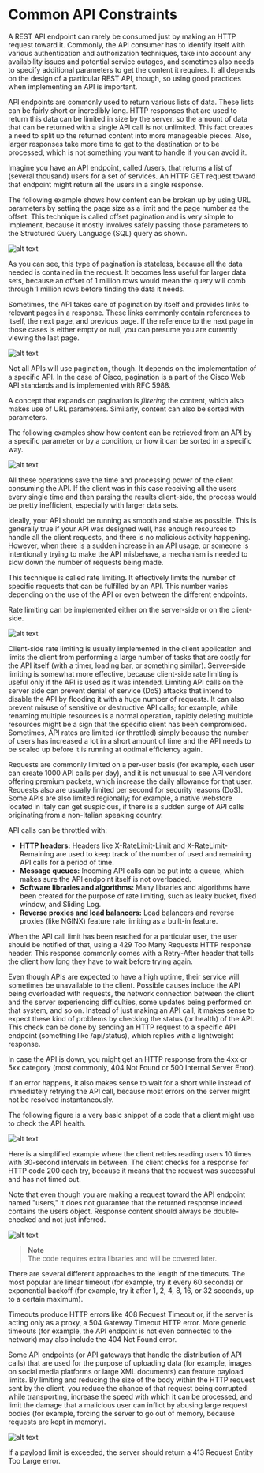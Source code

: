 
# Common API Constraints

A REST API endpoint can rarely be consumed just by making an HTTP request toward it. Commonly, the API consumer has to identify itself with various authentication and authorization techniques, take into account any availability issues and potential service outages, and sometimes also needs to specify additional parameters to get the content it requires. It all depends on the design of a particular REST API, though, so using good practices when implementing an API is important.

API endpoints are commonly used to return various lists of data. These lists can be fairly short or incredibly long. HTTP responses that are used to return this data can be limited in size by the server, so the amount of data that can be returned with a single API call is not unlimited. This fact creates a need to split up the returned content into more manageable pieces. Also, larger responses take more time to get to the destination or to be processed, which is not something you want to handle if you can avoid it.

Imagine you have an API endpoint, called /users, that returns a list of (several thousand) users for a set of services. An HTTP GET request toward that endpoint might return all the users in a single response.

The following example shows how content can be broken up by using URL parameters by setting the page size as a limit and the page number as the offset. This technique is called offset pagination and is very simple to implement, because it mostly involves safely passing those parameters to the Structured Query Language (SQL) query as shown.

![alt text](/DevNet/DEVASC_200-901/Images/image-330.png)

As you can see, this type of pagination is stateless, because all the data needed is contained in the request. It becomes less useful for larger data sets, because an offset of 1 million rows would mean the query will comb through 1 million rows before finding the data it needs.

Sometimes, the API takes care of pagination by itself and provides links to relevant pages in a response. These links commonly contain references to itself, the next page, and previous page. If the reference to the next page in those cases is either empty or null, you can presume you are currently viewing the last page.

![alt text](/DevNet/DEVASC_200-901/Images/image-331.png)

Not all APIs will use pagination, though. It depends on the implementation of a specific API. In the case of Cisco, pagination is a part of the Cisco Web API standards and is implemented with RFC 5988.

A concept that expands on pagination is *filtering* the content, which also makes use of URL parameters. Similarly, content can also be sorted with parameters.

The following examples show how content can be retrieved from an API by a specific parameter or by a condition, or how it can be sorted in a specific way.

![alt text](/DevNet/DEVASC_200-901/Images/image-332.png)

All these operations save the time and processing power of the client consuming the API. If the client was in this case receiving all the users every single time and then parsing the results client-side, the process would be pretty inefficient, especially with larger data sets.

Ideally, your API should be running as smooth and stable as possible. This is generally true if your API was designed well, has enough resources to handle all the client requests, and there is no malicious activity happening. However, when there is a sudden increase in an API usage, or someone is intentionally trying to make the API misbehave, a mechanism is needed to slow down the number of requests being made.

This technique is called rate limiting. It effectively limits the number of specific requests that can be fulfilled by an API. This number varies depending on the use of the API or even between the different endpoints.

Rate limiting can be implemented either on the server-side or on the client-side.

![alt text](/DevNet/DEVASC_200-901/Images/image-333.png)

Client-side rate limiting is usually implemented in the client application and limits the client from performing a large number of tasks that are costly for the API itself (with a timer, loading bar, or something similar). Server-side limiting is somewhat more effective, because client-side rate limiting is useful only if the API is used as it was intended. Limiting API calls on the server side can prevent denial of service (DoS) attacks that intend to disable the API by flooding it with a huge number of requests. It can also prevent misuse of sensitive or destructive API calls; for example, while renaming multiple resources is a normal operation, rapidly deleting multiple resources might be a sign that the specific client has been compromised. Sometimes, API rates are limited (or throttled) simply because the number of users has increased a lot in a short amount of time and the API needs to be scaled up before it is running at optimal efficiency again.

Requests are commonly limited on a per-user basis (for example, each user can create 1000 API calls per day), and it is not unusual to see API vendors offering premium packets, which increase the daily allowance for that user. Requests also are usually limited per second for security reasons (DoS). Some APIs are also limited regionally; for example, a native webstore located in Italy can get suspicious, if there is a sudden surge of API calls originating from a non-Italian speaking country.

API calls can be throttled with:

- **HTTP headers:** Headers like X-RateLimit-Limit and X-RateLimit-Remaining are used to keep track of the number of used and remaining API calls for a period of time.
- **Message queues:** Incoming API calls can be put into a queue, which makes sure the API endpoint itself is not overloaded.
- **Software libraries and algorithms:** Many libraries and algorithms have been created for the purpose of rate limiting, such as leaky bucket, fixed window, and Sliding Log.
- **Reverse proxies and load balancers:** Load balancers and reverse proxies (like NGINX) feature rate limiting as a built-in feature.

When the API call limit has been reached for a particular user, the user should be notified of that, using a 429 Too Many Requests HTTP response header. This response commonly comes with a Retry-After header that tells the client how long they have to wait before trying again.

Even though APIs are expected to have a high uptime, their service will sometimes be unavailable to the client. Possible causes include the API being overloaded with requests, the network connection between the client and the server experiencing difficulties, some updates being performed on that system, and so on. Instead of just making an API call, it makes sense to expect these kind of problems by checking the status (or health) of the API. This check can be done by sending an HTTP request to a specific API endpoint (something like /api/status), which replies with a lightweight response.

In case the API is down, you might get an HTTP response from the 4xx or 5xx category (most commonly, 404 Not Found or 500 Internal Server Error).

If an error happens, it also makes sense to wait for a short while instead of immediately retrying the API call, because most errors on the server might not be resolved instantaneously.

The following figure is a very basic snippet of a code that a client might use to check the API health.

![alt text](/DevNet/DEVASC_200-901/Images/image-334.png)

Here is a simplified example where the client retries reading users 10 times with 30-second intervals in between. The client checks for a response for HTTP code 200 each try, because it means that the request was successful and has not timed out.

Note that even though you are making a request toward the API endpoint named "users," it does not guarantee that the returned response indeed contains the users object. Response content should always be double-checked and not just inferred.

![alt text](/DevNet/DEVASC_200-901/Images/image-335.png)

> **Note** \
> The code requires extra libraries and will be covered later.

There are several different approaches to the length of the timeouts. The most popular are linear timeout (for example, try it every 60 seconds) or exponential backoff (for example, try it after 1, 2, 4, 8, 16, or 32 seconds, up to a certain maximum).

Timeouts produce HTTP errors like 408 Request Timeout or, if the server is acting only as a proxy, a 504 Gateway Timeout HTTP error. More generic timeouts (for example, the API endpoint is not even connected to the network) may also include the 404 Not Found error.

Some API endpoints (or API gateways that handle the distribution of API calls) that are used for the purpose of uploading data (for example, images on social media platforms or large XML documents) can feature payload limits. By limiting and reducing the size of the body within the HTTP request sent by the client, you reduce the chance of that request being corrupted while transporting, increase the speed with which it can be processed, and limit the damage that a malicious user can inflict by abusing large request bodies (for example, forcing the server to go out of memory, because requests are kept in memory).

![alt text](/DevNet/DEVASC_200-901/Images/image-336.png)

If a payload limit is exceeded, the server should return a 413 Request Entity Too Large error.
